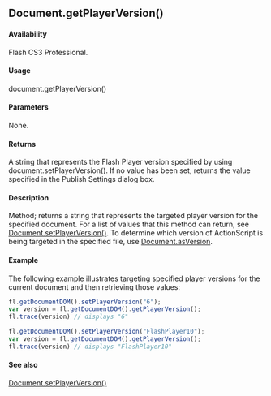 ## Document.getPlayerVersion()

#### Availability

Flash CS3 Professional.

#### Usage

document.getPlayerVersion()

#### Parameters

None.

#### Returns

A string that represents the Flash Player version specified by using document.setPlayerVersion(). If no value has been set, returns the value specified in the Publish Settings dialog box.

#### Description

Method; returns a string that represents the targeted player version for the specified document. For a list of values that this method can return, see [Document.setPlayerVersion()](../Document_object/Document600.md).
To determine which version of ActionScript is being targeted in the specified file, use [Document.asVersion](../Document_object/Document21.md).

#### Example

The following example illustrates targeting specified player versions for the current document and then retrieving those values:

```javascript
fl.getDocumentDOM().setPlayerVersion("6");
var version = fl.getDocumentDOM().getPlayerVersion();
fl.trace(version) // displays "6"

fl.getDocumentDOM().setPlayerVersion("FlashPlayer10");
var version = fl.getDocumentDOM().getPlayerVersion();
fl.trace(version) // displays "FlashPlayer10"
```

#### See also

[Document.setPlayerVersion()](../Document_object/Document600.md)
